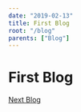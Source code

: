 ```yaml
---
date: "2019-02-13"
title: First Blog
root: "/blog"
parents: ["Blog"]
---
```

# First Blog

[Next Blog](/blog/second-blog)